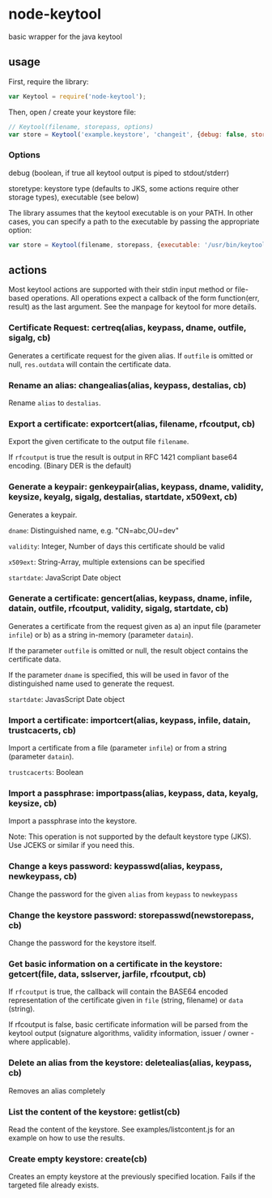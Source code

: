 node-keytool
============

basic wrapper for the java keytool

## usage

First, require the library:
```javascript
var Keytool = require('node-keytool');
```
Then, open / create your keystore file:
```javascript
// Keytool(filename, storepass, options)
var store = Keytool('example.keystore', 'changeit', {debug: false, storetype: 'JCEKS'});
```
### Options

debug (boolean, if true all keytool output is piped to stdout/stderr)

storetype: keystore type (defaults to JKS, some actions require other storage types), executable (see below)

The library assumes that the keytool executable is on your PATH.
In other cases, you can specify a path to the executable by passing the appropriate option:
```javascript
var store = Keytool(filename, storepass, {executable: '/usr/bin/keytool'});
```
## actions
Most keytool actions are supported with their stdin input method or file-based operations.
All operations expect a callback of the form function(err, result) as the last argument.
See the manpage for keytool for more details.

### Certificate Request: certreq(alias, keypass, dname, outfile, sigalg, cb)

Generates a certificate request for the given alias. If `outfile` is omitted or null, `res.outdata` will contain the certificate data.

### Rename an alias: changealias(alias, keypass, destalias, cb)

Rename `alias` to `destalias`.

### Export a certificate: exportcert(alias, filename, rfcoutput, cb)

Export the given certificate to the output file `filename`.

If `rfcoutput` is true the result is output in RFC 1421 compliant base64 encoding. (Binary DER is the default)

### Generate a keypair: genkeypair(alias, keypass, dname, validity, keysize, keyalg, sigalg, destalias, startdate, x509ext, cb)

Generates a keypair.

`dname`: Distinguished name, e.g. "CN=abc,OU=dev"

`validity`: Integer, Number of days this certificate should be valid

`x509ext`: String-Array, multiple extensions can be specified

`startdate`: JavaScript Date object

### Generate a certificate: gencert(alias, keypass, dname, infile, datain, outfile, rfcoutput, validity, sigalg, startdate, cb)

Generates a certificate from the request given as a) an input file (parameter `infile`) or b) as a string in-memory (parameter `datain`).

If the parameter `outfile` is omitted or null, the result object contains the certificate data.

If the parameter `dname` is specified, this will be used in favor of the distinguished name used to generate the request.

`startdate`: JavasScript Date object

### Import a certificate: importcert(alias, keypass, infile, datain, trustcacerts, cb) 

Import a certificate from a file (parameter `infile`) or from a string (parameter `datain`).

`trustcacerts`: Boolean

### Import a passphrase: importpass(alias, keypass, data, keyalg, keysize, cb)

Import a passphrase into the keystore.

Note: This operation is not supported by the default keystore type (JKS). Use JCEKS or similar if you need this.

### Change a keys password: keypasswd(alias, keypass, newkeypass, cb) 

Change the password for the given `alias` from `keypass` to `newkeypass`

### Change the keystore password: storepasswd(newstorepass, cb)

Change the password for the keystore itself.

### Get basic information on a certificate in the keystore: getcert(file, data, sslserver, jarfile, rfcoutput, cb)

If `rfcoutput` is true, the callback will contain the BASE64 encoded representation of the certificate given in `file` (string, filename) or `data` (string).

If rfcoutput is false, basic certificate information will be parsed from the keytool output (signature algorithms, validity information, issuer / owner - where applicable). 

### Delete an alias from the keystore: deletealias(alias, keypass, cb)

Removes an alias completely

### List the content of the keystore: getlist(cb)

Read the content of the keystore. See examples/listcontent.js for an example on how to use the results.

### Create empty keystore: create(cb)

Creates an empty keystore at the previously specified location. Fails if the targeted file already exists.

